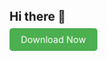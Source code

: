 ## Hi there 👋
<a href="https://majestyinfo.com" style="text-decoration: none; background-color: #4CAF50; color: white; padding: 10px 20px; border-radius: 5px; font-size: 16px;">Download Now</a>
